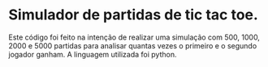# Simulador de partidas de tic tac toe.

Este código foi feito na intenção de realizar uma simulação com 500, 1000, 2000 e 5000 partidas para analisar quantas vezes o primeiro e o segundo jogador ganham.
A linguagem utilizada foi python.

